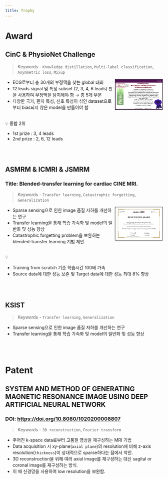 ```yaml
---
title: Trophy
---
```


<h1>Award</h1>

## CinC & PhysioNet Challenge
> Keywords - `Knowledge distillation`, `Multi-label classification`, `Asymmetric loss`, `Mixup`

<img src='img/PhysioNet_award.jpg' width=30% align='right' border=1px>

- ECG로부터 총 30개의 부정맥을 찾는 global 대회
- 12 leads signal 및 특정 subset (2, 3, 4, 6 leads) 만을 사용하여 부정맥을 탐지해야 함 → 총 5개 부문
- 다양한 국가, 환자 특성, 신호 특성이 섞인 dataset으로부터 bias되지 않은 model을 만들어야 함
<br>
<aside>
💡 종합 2위

- 1st prize : 3, 4 leads
- 2nd prize : 2, 6, 12 leads
</aside>
<br><br>

## ASMRM & ICMRI & JSMRM
### Title: Blended-transfer learning for cardiac CINE MRI.
> Keywords - `Transfer learning`, `Catastrophic forgetting`, `Generalization`

<img src='img/ASMRM_award.png' width=30% align='right' border=1px>

- Sparse sensing으로 인한 image 품질 저하를 개선하는 연구
- Transfer learning을 통해 학습 가속화 및 model의 일반화 및 성능 향상
- Catastrophic forgetting problem을 보완하는 blended-transfer learning 기법 제안
<br>
<aside>
💡   

- Training from scratch 기준 학습시간 100배 가속
- Source data에 대한 성능 보존 및 Target data에 대한 성능 최대 8% 향상
</aside>
<br><br>

## KSIST
> Keywords - `Transfer learning`, `Generalization`
- Sparse sensing으로 인한 image 품질 저하를 개선하는 연구
- Transfer learning을 통해 학습 가속화 및 model의 일반화 및 성능 향상
<br><br>
<br><br>

# Patent

## SYSTEM AND METHOD OF GENERATING MAGNETIC RESONANCE IMAGE USING DEEP ARTIFICIAL NEURAL NETWORK
### DOI: https://doi.org/10.8080/1020200008807
> Keywords - `3D reconstruction`, `Fourier transform`
- 주어진 k-space data로부터 고품질 영상을 재구성하는 MRI 기법
- Data acquisition 시 xy-plane(`axial plane`)의 resolution에 비해 z-axis resolution(`thickness`)이 상대적으로 sparse하다는 점에서 착안.
- 3D reconstruction을 위해 여러 axial image를 재구성하는 대신 sagital or coronal image를 재구성하는 방식.
- 이 때 신경망을 사용하여 low resolution을 보완함.
<br><br>
